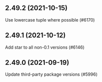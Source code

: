 ## 2.49.2 (2021-10-15)

Use lowercase tuple where possible (#6170)

## 2.49.1 (2021-10-12)

Add star to all non-0.1 versions (#6146)

## 2.49.0 (2021-09-19)

Update third-party package versions (#5996)

